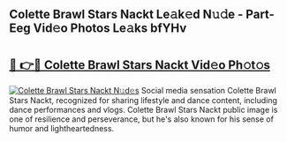## Colette Brawl Stars Nackt Le𝚊k𝚎d N𝚞𝚍e - Part-Eeg Vid𝚎o Photos Le𝚊ks bfYHv

# <h2><a href="http://fbasx94.evod.top/?m=Colette+Brawl+Stars+Nackt">🔗 👉🔴 Colette Brawl Stars Nackt Vid𝚎o Ph𝚘t𝚘s</a></h2>

[![Colette Brawl Stars Nackt N𝚞d𝚎s](https://i.imgur.com/8V9OHl7.gif)](http://fbasx94.evod.top/?m=Colette+Brawl+Stars+Nackt)
Social media sensation Colette Brawl Stars Nackt, recognized for sharing lifestyle and dance content, including dance performances and vlogs. Colette Brawl Stars Nackt public image is one of resilience and perseverance, but he's also known for his sense of humor and lightheartedness. 
